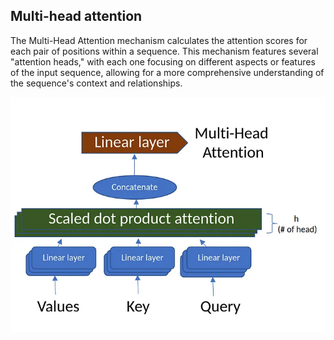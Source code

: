 ## Multi-head attention

The Multi-Head Attention mechanism calculates the attention scores for each pair of positions within a sequence. This mechanism features several "attention heads," with each one focusing on different aspects or features of the input sequence, allowing for a more comprehensive understanding of the sequence's context and relationships.

![Multi-head attention](images/multi_head_attention.png)
